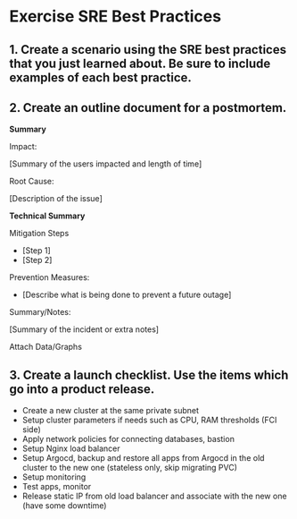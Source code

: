 # Exercise SRE Best Practices

## 1. Create a scenario using the SRE best practices that you just learned about. Be sure to include examples of each best practice.

## 2. Create an outline document for a postmortem.

**Summary**

Impact:

[Summary of the users impacted and length of time]

Root Cause:

[Description of the issue]

**Technical Summary**

Mitigation Steps

- [Step 1]
- [Step 2]

Prevention Measures:

- [Describe what is being done to prevent a future outage]

Summary/Notes:

[Summary of the incident or extra notes]

Attach Data/Graphs

## 3. Create a launch checklist. Use the items which go into a product release.

- Create a new cluster at the same private subnet
- Setup cluster parameters if needs such as CPU, RAM thresholds (FCI side)
- Apply network policies for connecting databases, bastion
- Setup Nginx load balancer
- Setup Argocd, backup and restore all apps from Argocd in the old cluster to the new one (stateless only, skip migrating PVC)
- Setup monitoring
- Test apps, monitor
- Release static IP from old load balancer and associate with the new one (have some downtime)
